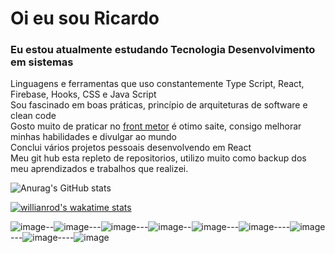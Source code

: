 # Oi eu sou Ricardo
### Eu estou atualmente estudando Tecnologia Desenvolvimento em sistemas 
 Linguagens e ferramentas que uso constantemente Type Script, React, Firebase, Hooks, CSS e Java Script</br>
 Sou fascinado em boas práticas, princípio de arquiteturas de software e clean code</br>
 Gosto muito de praticar no [front metor](https://www.frontendmentor.io) é otimo saite, consigo melhorar minhas habilidades e divulgar ao mundo</br> 
 Conclui vários  projetos pessoais  desenvolvendo em React</br>
 Meu git hub esta repleto de repositorios, utilizo muito como backup dos meu aprendizados e trabalhos que realizei. 
 



![Anurag's GitHub stats](https://github-readme-stats.vercel.app/api?username=kenjimaeda54&show_icons=true&theme=gruvbox)

[![willianrod's wakatime stats](https://github-readme-stats.vercel.app/api/wakatime?username=kenjimaeda&layout=compact)](https://github.com/anuraghazra/github-readme-stats)




![image](https://img.shields.io/badge/JavaScript-F7DF1E?style=for-the-badge&logo=javascript&logoColor=black)--![image](https://img.shields.io/badge/React-20232A?style=for-the-badge&logo=react&logoColor=61DAFB)---![image](https://img.shields.io/badge/React_Native-20232A?style=for-the-badge&logo=react&logoColor=61DAFB)---![image](https://img.shields.io/badge/Redux-593D88?style=for-the-badge&logo=redux&logoColor=white)--![image](https://img.shields.io/badge/React_Router-CA4245?style=for-the-badge&logo=react-router&logoColor=white)---![image](https://img.shields.io/badge/firebase-ffca28?style=for-the-badge&logo=firebase&logoColor=white)----![image](https://img.shields.io/badge/CSS-239120?&style=for-the-badge&logo=css3&logoColor=white)---![image](https://img.shields.io/badge/HTML5-E34F26?style=for-the-badge&logo=html5&logoColor=white)----![image](https://img.shields.io/badge/TypeScript-007ACC?style=for-the-badge&logo=typescript&logoColor=white)
 
